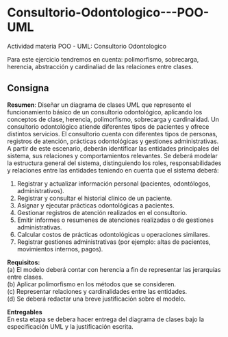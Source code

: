 # Consultorio-Odontologico---POO-UML
Actividad materia POO - UML: Consultorio Odontologico


Para este ejercicio tendremos en cuenta: polimorfismo, sobrecarga, herencia, abstracción y cardinaliad de las relaciones entre clases.


## Consigna

**Resumen**: Diseñar un diagrama de clases UML que represente el funcionamiento básico de un consultorio
odontológico, aplicando los conceptos de clase, herencia, polimorfismo, sobrecarga y cardinalidad.
Un consultorio odontológico atiende diferentes tipos de pacientes y ofrece distintos servicios.
El consultorio cuenta con diferentes tipos de personas, registros de atención, prácticas odontológicas y
gestiones administrativas. A partir de este escenario, deberán identificar las entidades principales del sistema,
sus relaciones y comportamientos relevantes.
Se deberá modelar la estructura general del sistema, distinguiendo los roles, responsabilidades y relaciones
entre las entidades teniendo en cuenta que el sistema deberá:
1. Registrar y actualizar información personal (pacientes, odontólogos, administrativos).
2. Registrar y consultar el historial clínico de un paciente.
3. Asignar y ejecutar prácticas odontológicas a pacientes.
4. Gestionar registros de atención realizados en el consultorio.
5. Emitir informes o resumenes de atenciones realizadas o de gestiones administrativas.
6. Calcular costos de prácticas odontológicas u operaciones similares.
7. Registrar gestiones administrativas (por ejemplo: altas de pacientes, movimientos internos, pagos).

**Requisitos:**\
(a) El modelo deberá contar con herencia a fin de representar las jerarquías entre clases.\
(b) Aplicar polimorfismo en los métodos que se consideren.\
(c) Representar relaciones y cardinalidades entre las entidades.\
(d) Se deberá redactar una breve justificación sobre el modelo.

**Entregables**\
En esta etapa se debera hacer entrega del diagrama de clases bajo la especificación UML y la justificación
escrita.
